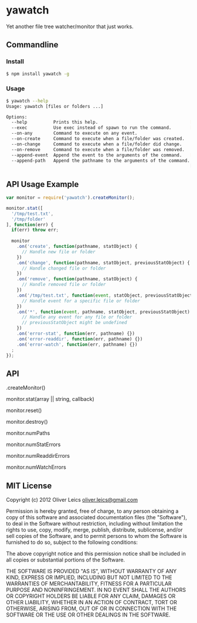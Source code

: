 yawatch
=======

Yet another file tree watcher/monitor that just works.

Commandline
-----------

### Install

```sh
$ npm install yawatch -g
```

### Usage

```sh
$ yawatch --help
Usage: yawatch [files or folders ...]

Options:
  --help          Prints this help.                                   [boolean]
  --exec          Use exec instead of spawn to run the command.       [boolean]
  --on-any        Command to execute on any event.                     [string]
  --on-create     Command to execute when a file/folder was created.   [string]
  --on-change     Command to execute when a file/folder did change.    [string]
  --on-remove     Command to execute when a file/folder was removed.   [string]
  --append-event  Append the event to the arguments of the command.   [boolean]
  --append-path   Append the pathname to the arguments of the command.
                                                                      [boolean]
```

API Usage Example
-----------------

```js
var monitor = require('yawatch').createMonitor();

monitor.stat([
  '/tmp/test.txt',
  '/tmp/folder'
], function(err) {
  if(err) throw err;
  
  monitor
    .on('create', function(pathname, statObject) {
      // Handle new file or folder
    })
    .on('change', function(pathname, statObject, previousStatObject) {
      // Handle changed file or folder
    })
    .on('remove', function(pathname, statObject) {
      // Handle removed file or folder
    })
    .on('/tmp/test.txt', function(event, statObject, previousStatObject) {
      // Handle event for a specific file or folder
    })
    .on('*', function(event, pathname, statObject, previousStatObject) {
      // Handle any event for any file or folder
      // previousStatObject might be undefined
    })
    .on('error-stat', function(err, pathname) {})
    .on('error-readdir', function(err, pathname) {})
    .on('error-watch', function(err, pathname) {})
  ;
});
```

API
---

.createMonitor()

monitor.stat(array || string, callback)

monitor.reset()

monitor.destroy()

monitor.numPaths

monitor.numStatErrors

monitor.numReaddirErrors

monitor.numWatchErrors

MIT License
-----------

Copyright (c) 2012 Oliver Leics <oliver.leics@gmail.com>

Permission is hereby granted, free of charge, to any person obtaining a copy of this software and associated documentation files (the "Software"), to deal in the Software without restriction, including without limitation the rights to use, copy, modify, merge, publish, distribute, sublicense, and/or sell copies of the Software, and to permit persons to whom the Software is furnished to do so, subject to the following conditions:

The above copyright notice and this permission notice shall be included in all copies or substantial portions of the Software.

THE SOFTWARE IS PROVIDED "AS IS", WITHOUT WARRANTY OF ANY KIND, EXPRESS OR IMPLIED, INCLUDING BUT NOT LIMITED TO THE WARRANTIES OF MERCHANTABILITY, FITNESS FOR A PARTICULAR PURPOSE AND NONINFRINGEMENT. IN NO EVENT SHALL THE AUTHORS OR COPYRIGHT HOLDERS BE LIABLE FOR ANY CLAIM, DAMAGES OR OTHER LIABILITY, WHETHER IN AN ACTION OF CONTRACT, TORT OR OTHERWISE, ARISING FROM, OUT OF OR IN CONNECTION WITH THE SOFTWARE OR THE USE OR OTHER DEALINGS IN THE SOFTWARE.
